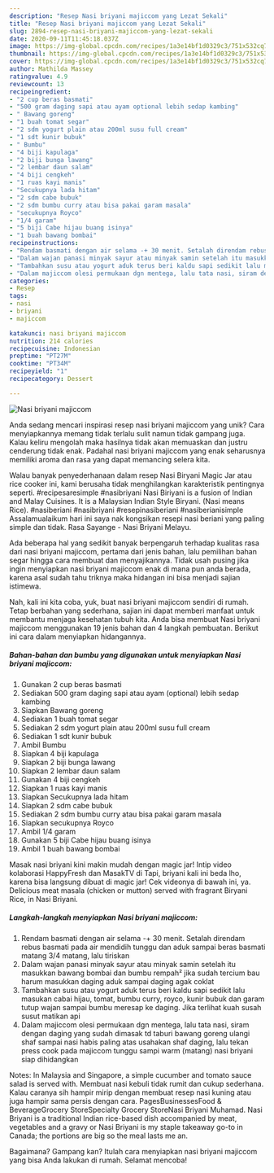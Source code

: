 ```yaml
---
description: "Resep Nasi briyani majiccom yang Lezat Sekali"
title: "Resep Nasi briyani majiccom yang Lezat Sekali"
slug: 2894-resep-nasi-briyani-majiccom-yang-lezat-sekali
date: 2020-09-11T11:45:18.037Z
image: https://img-global.cpcdn.com/recipes/1a3e14bf1d0329c3/751x532cq70/nasi-briyani-majiccom-foto-resep-utama.jpg
thumbnail: https://img-global.cpcdn.com/recipes/1a3e14bf1d0329c3/751x532cq70/nasi-briyani-majiccom-foto-resep-utama.jpg
cover: https://img-global.cpcdn.com/recipes/1a3e14bf1d0329c3/751x532cq70/nasi-briyani-majiccom-foto-resep-utama.jpg
author: Mathilda Massey
ratingvalue: 4.9
reviewcount: 13
recipeingredient:
- "2 cup beras basmati"
- "500 gram daging sapi atau ayam optional lebih sedap kambing"
- " Bawang goreng"
- "1 buah tomat segar"
- "2 sdm yogurt plain atau 200ml susu full cream"
- "1 sdt kunir bubuk"
- " Bumbu"
- "4 biji kapulaga"
- "2 biji bunga lawang"
- "2 lembar daun salam"
- "4 biji cengkeh"
- "1 ruas kayi manis"
- "Secukupnya lada hitam"
- "2 sdm cabe bubuk"
- "2 sdm bumbu curry atau bisa pakai garam masala"
- "secukupnya Royco"
- "1/4 garam"
- "5 biji Cabe hijau buang isinya"
- "1 buah bawang bombai"
recipeinstructions:
- "Rendam basmati dengan air selama -+ 30 menit. Setalah direndam rebus basmati pada air mendidih tunggu dan aduk sampai beras basmati matang 3/4 matang, lalu tiriskan"
- "Dalam wajan panasi minyak sayur atau minyak samin setelah itu masukkan bawang bombai dan bumbu rempah² jika sudah tercium bau harum masukkan daging aduk sampai daging agak coklat"
- "Tambahkan susu atau yogurt aduk terus beri kaldu sapi sedikit lalu masukan cabai hijau, tomat, bumbu curry, royco, kunir bubuk dan garam tutup wajan sampai bumbu meresap ke daging. Jika terlihat kuah susah susut matikan api"
- "Dalam majiccom olesi permukaan dgn mentega, lalu tata nasi, siram dengan daging yang sudah dimasak td taburi bawang goreng ulangi shaf sampai nasi habis paling atas usahakan shaf daging, lalu tekan press cook pada majiccom tunggu sampi warm (matang) nasi briyani siap dihidangkan"
categories:
- Resep
tags:
- nasi
- briyani
- majiccom

katakunci: nasi briyani majiccom 
nutrition: 214 calories
recipecuisine: Indonesian
preptime: "PT27M"
cooktime: "PT34M"
recipeyield: "1"
recipecategory: Dessert

---
```



![Nasi briyani majiccom](https://img-global.cpcdn.com/recipes/1a3e14bf1d0329c3/751x532cq70/nasi-briyani-majiccom-foto-resep-utama.jpg)

Anda sedang mencari inspirasi resep nasi briyani majiccom yang unik? Cara menyiapkannya memang tidak terlalu sulit namun tidak gampang juga. Kalau keliru mengolah maka hasilnya tidak akan memuaskan dan justru cenderung tidak enak. Padahal nasi briyani majiccom yang enak seharusnya memiliki aroma dan rasa yang dapat memancing selera kita.

Walau banyak penyederhanaan dalam resep Nasi Biryani Magic Jar atau rice cooker ini, kami berusaha tidak menghilangkan karakteristik pentingnya seperti. #recipesaresimple #nasibriyani Nasi Biriyani is a fusion of Indian and Malay Cuisines. It is a Malaysian Indian Style Biryani. (Nasi means Rice). #nasiberiani #nasibriyani #resepinasiberiani #nasiberianisimple Assalamualaikum hari ini saya nak kongsikan resepi nasi beriani yang paling simple dan tidak. Rasa Sayange - Nasi Briyani Melayu.

Ada beberapa hal yang sedikit banyak berpengaruh terhadap kualitas rasa dari nasi briyani majiccom, pertama dari jenis bahan, lalu pemilihan bahan segar hingga cara membuat dan menyajikannya. Tidak usah pusing jika ingin menyiapkan nasi briyani majiccom enak di mana pun anda berada, karena asal sudah tahu triknya maka hidangan ini bisa menjadi sajian istimewa.


Nah, kali ini kita coba, yuk, buat nasi briyani majiccom sendiri di rumah. Tetap berbahan yang sederhana, sajian ini dapat memberi manfaat untuk membantu menjaga kesehatan tubuh kita. Anda bisa membuat Nasi briyani majiccom menggunakan 19 jenis bahan dan 4 langkah pembuatan. Berikut ini cara dalam menyiapkan hidangannya.

<!--inarticleads1-->

##### Bahan-bahan dan bumbu yang digunakan untuk menyiapkan Nasi briyani majiccom:

1. Gunakan 2 cup beras basmati
1. Sediakan 500 gram daging sapi atau ayam (optional) lebih sedap kambing
1. Siapkan  Bawang goreng
1. Sediakan 1 buah tomat segar
1. Sediakan 2 sdm yogurt plain atau 200ml susu full cream
1. Sediakan 1 sdt kunir bubuk
1. Ambil  Bumbu
1. Siapkan 4 biji kapulaga
1. Siapkan 2 biji bunga lawang
1. Siapkan 2 lembar daun salam
1. Gunakan 4 biji cengkeh
1. Siapkan 1 ruas kayi manis
1. Siapkan Secukupnya lada hitam
1. Siapkan 2 sdm cabe bubuk
1. Sediakan 2 sdm bumbu curry atau bisa pakai garam masala
1. Siapkan secukupnya Royco
1. Ambil 1/4 garam
1. Gunakan 5 biji Cabe hijau buang isinya
1. Ambil 1 buah bawang bombai


Masak nasi briyani kini makin mudah dengan magic jar! Intip video kolaborasi HappyFresh dan MasakTV di Tapi, briyani kali ini beda lho, karena bisa langsung dibuat di magic jar! Cek videonya di bawah ini, ya. Delicious meat masala (chicken or mutton) served with fragrant Biryani Rice, in Nasi Briyani. 

<!--inarticleads2-->

##### Langkah-langkah menyiapkan Nasi briyani majiccom:

1. Rendam basmati dengan air selama -+ 30 menit. Setalah direndam rebus basmati pada air mendidih tunggu dan aduk sampai beras basmati matang 3/4 matang, lalu tiriskan
1. Dalam wajan panasi minyak sayur atau minyak samin setelah itu masukkan bawang bombai dan bumbu rempah² jika sudah tercium bau harum masukkan daging aduk sampai daging agak coklat
1. Tambahkan susu atau yogurt aduk terus beri kaldu sapi sedikit lalu masukan cabai hijau, tomat, bumbu curry, royco, kunir bubuk dan garam tutup wajan sampai bumbu meresap ke daging. Jika terlihat kuah susah susut matikan api
1. Dalam majiccom olesi permukaan dgn mentega, lalu tata nasi, siram dengan daging yang sudah dimasak td taburi bawang goreng ulangi shaf sampai nasi habis paling atas usahakan shaf daging, lalu tekan press cook pada majiccom tunggu sampi warm (matang) nasi briyani siap dihidangkan


Notes: In Malaysia and Singapore, a simple cucumber and tomato sauce salad is served with. Membuat nasi kebuli tidak rumit dan cukup sederhana. Kalau caranya sih hampir mirip dengan membuat resep nasi kuning atau juga hampir sama persis dengan cara. PagesBusinessesFood &amp; BeverageGrocery StoreSpecialty Grocery StoreNasi Briyani Muhamad. Nasi Briyani is a traditional Indian rice-based dish accompanied by meat, vegetables and a gravy or Nasi Briyani is my staple takeaway go-to in Canada; the portions are big so the meal lasts me an. 

Bagaimana? Gampang kan? Itulah cara menyiapkan nasi briyani majiccom yang bisa Anda lakukan di rumah. Selamat mencoba!
